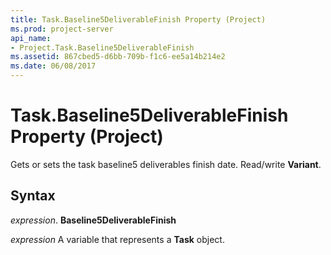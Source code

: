 ```yaml
---
title: Task.Baseline5DeliverableFinish Property (Project)
ms.prod: project-server
api_name:
- Project.Task.Baseline5DeliverableFinish
ms.assetid: 867cbed5-d6bb-709b-f1c6-ee5a14b214e2
ms.date: 06/08/2017
---
```



# Task.Baseline5DeliverableFinish Property (Project)

Gets or sets the task baseline5 deliverables finish date. Read/write **Variant**.


## Syntax

 _expression_. **Baseline5DeliverableFinish**

 _expression_ A variable that represents a **Task** object.


